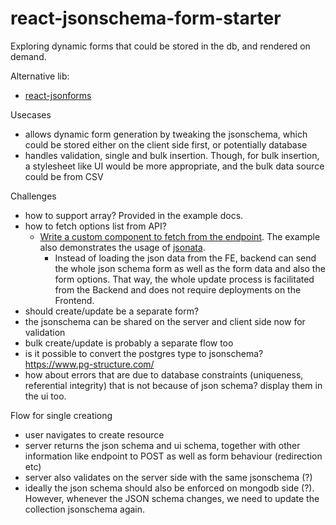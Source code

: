 # react-jsonschema-form-starter


Exploring dynamic forms that could be stored in the db, and rendered on demand.

Alternative lib:
- [react-jsonforms](https://github.com/alextanhongpin/react-jsonforms)

Usecases
- allows dynamic form generation by tweaking the jsonschema, which could be stored either on the client side first, or potentially database
- handles validation, single and bulk insertion. Though, for bulk insertion, a stylesheet like UI would be more appropriate, and the bulk data source could be from CSV


Challenges

- how to support array? Provided in the example docs.
- how to fetch options list from API?
  - [Write a custom component to fetch from the endpoint](https://github.com/rjsf-team/react-jsonschema-form/issues/1621). The example also demonstrates the usage of [jsonata](https://github.com/jsonata-js/jsonata).
	- Instead of loading the json data from the FE, backend can send the whole json schema form as well as the form data and also the form options. That way, the whole update process is facilitated from the Backend and does not require deployments on the Frontend.
- should create/update be a separate form?
- the jsonschema can be shared on the server and client side now for validation
- bulk create/update is probably a separate flow too
- is it possible to convert the postgres type to jsonschema? https://www.pg-structure.com/
- how about errors that are due to database constraints (uniqueness, referential integrity) that is not because of json schema? display them in the ui too.

Flow for single creationg
- user navigates to create resource
- server returns the json schema and ui schema, together with other information like endpoint to POST as well as form behaviour (redirection etc)
- server also validates on the server side with the same jsonschema (?)
- ideally the json schema should also be enforced on mongodb side (?). However, whenever the JSON schema changes, we need to update the collection jsonschema again.

